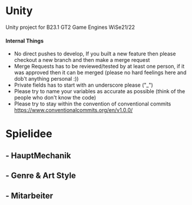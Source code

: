 # Unity
Unity project for B23.1 GT2 Game Engines WiSe21/22
#### Internal Things
 - No direct pushes to develop, If you built a new feature then please checkout a new branch and then make a merge request
 - Merge Requests has to be reviewed/tested by at least one person, if it was approved then it can be merged (please no hard feelings here and dob't anything personal :))
 - Private fields has to start with an underscore please ("_")
 - Please try to name your variables as accurate as possible (think of the people who don't know the code)
 - Please try to stay within the convention of conventional commits https://www.conventionalcommits.org/en/v1.0.0/

# Spielidee

## - HauptMechanik

## - Genre & Art Style

## - Mitarbeiter
